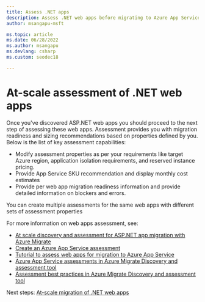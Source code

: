 ```yaml
---
title: Assess .NET apps
description: Assess .NET web apps before migrating to Azure App Service
author: msangapu-msft

ms.topic: article
ms.date: 06/28/2022
ms.author: msangapu
ms.devlang: csharp
ms.custom: seodec18

---
```

# At-scale assessment of .NET web apps

Once you've discovered ASP.NET web apps you should proceed to the next step of assessing these web apps. Assessment provides you with migration readiness and sizing recommendations based on properties defined by you. Below is the list of key assessment capabilities: 

- Modify assessment properties as per your requirements like target Azure region, application isolation requirements, and reserved instance pricing. 
- Provide App Service SKU recommendation and display monthly cost estimates 
- Provide per web app migration readiness information and provide detailed information on blockers and errors. 

You can create multiple assessments for the same web apps with different sets of assessment properties 

For more information on web apps assessment, see:
- [At scale discovery and assessment for ASP.NET app migration with Azure Migrate](https://channel9.msdn.com/Shows/Inside-Azure-for-IT/At-scale-discovery-and-assessment-for-ASPNET-app-migration-with-Azure-Migrate)
- [Create an Azure App Service assessment](../migrate/how-to-create-azure-app-service-assessment.md)
- [Tutorial to assess web apps for migration to Azure App Service](../migrate/tutorial-assess-webapps.md)
- [Azure App Service assessments in Azure Migrate Discovery and assessment tool](../migrate/concepts-azure-webapps-assessment-calculation.md)
- [Assessment best practices in Azure Migrate Discovery and assessment tool](../migrate/best-practices-assessment.md)


Next steps:
[At-scale migration of .NET web apps](/training/modules/migrate-app-service-migration-assistant/)
